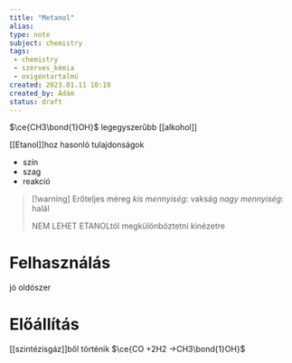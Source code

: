 ```yaml
---
title: "Metanol"
alias: 
type: note
subject: chemistry
tags:
 - chemistry
 - szerves_kémia
 - oxigéntartalmú
created: 2023.01.11 10:19
created_by: Ádám
status: draft 
---
```

$\ce{CH3\bond{1}OH}$
legegyszerűbb [[alkohol]] 

[[Etanol]]hoz hasonló tulajdonságok
- szín
- szag
- reakció
>[!warning] Erőteljes méreg
>_kis mennyiség_: vakság
>_nagy mennyiség_: halál
>
>NEM LEHET ETANOLtól megkülönböztetni kinézetre

# Felhasználás
jó oldószer

# Előállítás
[[szintézisgáz]]ből történik
$\ce{CO +2H2 ->CH3\bond{1}OH}$